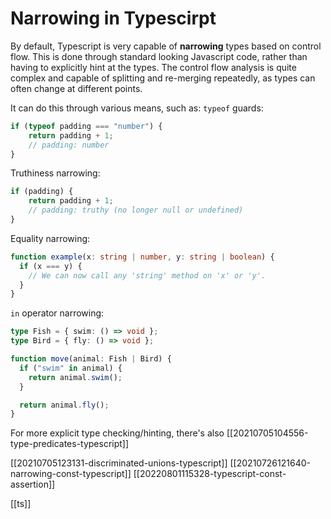 # Narrowing in Typescirpt

By default, Typescript is very capable of **narrowing** types based on control flow. This is done through standard looking Javascript code, rather than having to explicitly hint at the types. The control flow analysis is quite complex and capable of splitting and re-merging repeatedly, as types can often change at different points.

It can do this through various means, such as:
`typeof` guards:
```typescript
if (typeof padding === "number") {
    return padding + 1;
    // padding: number
}
```

Truthiness narrowing:
```typescript
if (padding) {
    return padding + 1;
    // padding: truthy (no longer null or undefined)
}
```

Equality narrowing:
```typescript
function example(x: string | number, y: string | boolean) {
  if (x === y) {
    // We can now call any 'string' method on 'x' or 'y'.
  }
}
```

`in` operator narrowing:
```typescript
type Fish = { swim: () => void };
type Bird = { fly: () => void };

function move(animal: Fish | Bird) {
  if ("swim" in animal) {
    return animal.swim();
  }

  return animal.fly();
}
```

For more explicit type checking/hinting, there's also [[20210705104556-type-predicates-typescript]]

[[20210705123131-discriminated-unions-typescript]]
[[20210726121640-narrowing-const-typescript]]
[[20220801115328-typescript-const-assertion]]

[[ts]]